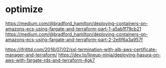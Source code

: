 # optimize

https://medium.com/@bradford_hamilton/deploying-containers-on-amazons-ecs-using-fargate-and-terraform-part-1-a5ab1f79cb21
https://medium.com/@bradford_hamilton/deploying-containers-on-amazons-ecs-using-fargate-and-terraform-part-2-2e6f6a3a957f



https://ifritltd.com/2018/07/02/ssl-termination-with-alb-aws-certificate-manager-and-terraform/
https://dev.to/lineup-ninja/deploying-hasura-on-aws-with-fargate-rds-and-terraform-4gk7
